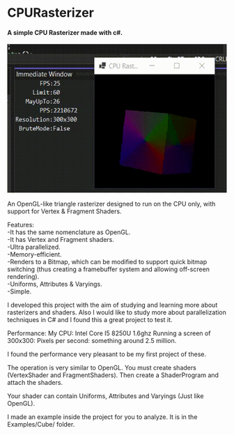# CPURasterizer

<h4>A simple CPU Rasterizer made with c#.</h4>

![](https://github.com/lucasleandro1805/CPU-Rasterizer/blob/master/images/showcase.gif)

<p>
An OpenGL-like triangle rasterizer designed to run on the CPU only, with support for Vertex & Fragment Shaders.

Features:<br>
-It has the same nomenclature as OpenGL.<br>
-It has Vertex and Fragment shaders.<br>
-Ultra parallelized.<br>
-Memory-efficient.<br>
-Renders to a Bitmap, which can be modified to support quick bitmap switching (thus creating a framebuffer system and allowing off-screen rendering).<br>
-Uniforms, Attributes & Varyings.<br>
-Simple.<br>

I developed this project with the aim of studying and learning more about rasterizers and shaders. Also I would like to study more about parallelization techniques in C# and I found this a great project to test it.

Performance:
My CPU: Intel Core I5 ​​8250U 1.6ghz
Running a screen of 300x300:
Pixels per second: something around 2.5 million.

I found the performance very pleasant to be my first project of these.

The operation is very similar to OpenGL.
You must create shaders (VertexShader and FragmentShaders).
Then create a ShaderProgram and attach the shaders.

Your shader can contain Uniforms, Attributes and Varyings (Just like OpenGL).

I made an example inside the project for you to analyze.
It is in the Examples/Cube/ folder.
</p>